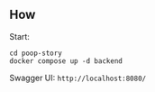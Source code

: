## How
Start: 
```
cd poop-story
docker compose up -d backend
```

Swagger UI: `http://localhost:8080/`